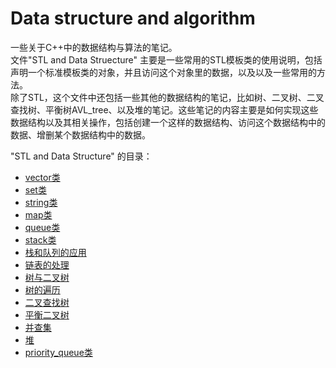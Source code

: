 # Data structure and algorithm
一些关于C++中的数据结构与算法的笔记。  
文件"STL and Data Struecture" 主要是一些常用的STL模板类的使用说明，包括声明一个标准模板类的对象，并且访问这个对象里的数据，以及以及一些常用的方法。  
除了STL，这个文件中还包括一些其他的数据结构的笔记，比如树、二叉树、二叉查找树、平衡树AVL_tree、以及堆的笔记。这些笔记的内容主要是如何实现这些数据结构以及其相关操作，包括创建一个这样的数据结构、访问这个数据结构中的数据、增删某个数据结构中的数据。  
  
"STL and Data Structure" 的目录：
- [vector类](./STL%20and%20Data%20Structure.md#vector)  
- [set类](./STL%20and%20Data%20Structure.md#set)  
- [string类](./STL%20and%20Data%20Structure.md#string)  
- [map类](./STL%20and%20Data%20Structure.md#map)  
- [queue类](./STL%20and%20Data%20Structure.md#queue)  
- [stack类](./STL%20and%20Data%20Structure.md#stack)  
- [栈和队列的应用](./STL%20and%20Data%20Structure.md#stack&queue)  
- [链表的处理](./STL%20and%20Data%20Structure.md#linked_table)  
- [树与二叉树](./STL%20and%20Data%20Structure.md#binary_tree)  
- [树的遍历](./STL%20and%20Data%20Structure.md#tree)  
- [二叉查找树](./STL%20and%20Data%20Structure.md#bst)  
- [平衡二叉树](./STL%20and%20Data%20Structure.md#AVL_tree)  
- [并查集](./STL%20and%20Data%20Structure.md#union_and_find_set)  
- [堆](./STL%20and%20Data%20Structure.md#heap)  
- [priority_queue类](./STL%20and%20Data%20Structure.md#priority_queue)  
